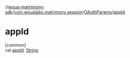 //[woua-matrimony-sdk](../../../index.md)/[com.woualabs.matrimony.session](../index.md)/[OAuthParams](index.md)/[appId](app-id.md)

# appId

[common]\
val [appId](app-id.md): [String](https://kotlinlang.org/api/latest/jvm/stdlib/kotlin/-string/index.html)
